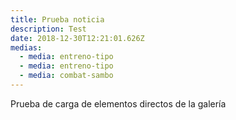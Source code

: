 ```yaml
---
title: Prueba noticia
description: Test
date: 2018-12-30T12:21:01.626Z
medias:
  - media: entreno-tipo
  - media: entreno-tipo
  - media: combat-sambo
---
```

Prueba de carga de elementos directos de la galería

